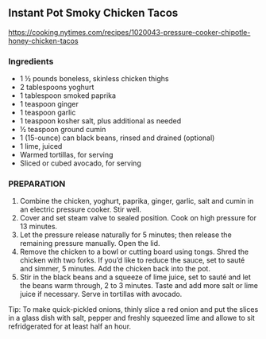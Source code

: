 ## Instant Pot Smoky Chicken Tacos

<https://cooking.nytimes.com/recipes/1020043-pressure-cooker-chipotle-honey-chicken-tacos>

### Ingredients
- 1 ½  pounds boneless, skinless chicken thighs
- 2 tablespoons yoghurt
- 1 tablespoon smoked paprika
- 1  teaspoon ginger 
- 1  teaspoon garlic 
- 1  teaspoon kosher salt, plus additional as needed
- ½  teaspoon ground cumin
- 1  (15-ounce) can black beans, rinsed and drained (optional)
- 1  lime, juiced
- Warmed tortillas, for serving
- Sliced or cubed avocado, for serving

### PREPARATION
1. Combine the chicken, yoghurt, paprika, ginger, garlic, salt and cumin in an electric pressure cooker. Stir well. 
2. Cover and set steam valve to sealed position. Cook on high pressure for 13 minutes. 
3. Let the pressure release naturally for 5 minutes; then release the remaining pressure manually. Open the lid.
4. Remove the chicken to a bowl or cutting board using tongs. Shred the chicken with two forks. If you’d like to reduce the sauce, set to sauté and simmer, 5 minutes. Add the chicken back into the pot.
5. Stir in the black beans and a squeeze of lime juice, set to sauté and let the beans warm through, 2 to 3 minutes. Taste and add more salt or lime juice if necessary. Serve in tortillas with avocado.

Tip: 
To make quick-pickled onions, thinly slice a red onion and put the slices in a glass dish with salt, pepper and freshly squeezed lime and allowe to sit refridgerated for at least half an hour. 
